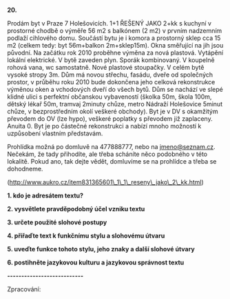**20.**

Prodám byt v Praze 7 Holešovicích. 1+1 ŘEŠENÝ JAKO 2+kk s kuchyní v prostorné chodbě o výměře 56 m2 s balkónem (2 m2) v prvním nadzemním podlaží cihlového domu. Součástí bytu je i komora a prostorný sklep cca 15 m2 (celkem tedy: byt 56m+balkon 2m+sklep15m). Okna směřující na jih jsou původní. Na začátku rok 2010 proběhne výměna za nová plastová. Vytápění lokální elektrické. V bytě zaveden plyn. Sporák kombinovaný. V koupelně rohová vana, wc samostatně. Nové plastové stoupačky. V celém bytě vysoké stropy 3m. Dům má novou střechu, fasádu, dveře od společných prostor, v průběhu roku 2010 bude dokončena jeho celková rekonstrukce výměnou oken a vchodových dveří do všech bytů. Dům se nachází ve slepé klidné ulici s perfektní občanskou vybaveností (školka 50m, škola 100m, dětský lékař 50m, tramvaj 2minuty chůze, metro Nádraží Holešovice 5minut chůze, v bezprostředním okolí veškeré obchody). Byt je v DV s okamžitým převodem do OV (lze hypo), veškeré poplatky s převodem již zaplaceny. Anuita 0. Byt je po částečné rekonstrukci a nabízí mnoho možností k uzpůsobení vlastním představám.

Prohlídka možná po domluvě na 477888777, nebo na jmeno@seznam.cz. Nečekám, že tady přihodíte, ale třeba scháníte něco podobného v této lokalitě. Pokud ano, tak dejte vědět, domluvíme se na prohlídce a třeba se dohodneme.

(http://www.aukro.cz/item831365601\_1\_1\_reseny\_jako\_2\_kk.html)

**1. kdo je adresátem textu?**

**2. vysvětlete pravděpodobný účel vzniku textu**

**3. určete použité slohové postupy**

**4. přiřaďte text k funkčnímu stylu a slohovému útvaru**

**5. uveďte funkce tohoto stylu, jeho znaky a další slohové útvary**

**6. postihněte jazykovou kulturu a jazykovou správnost textu**

**---------------------------**

Zpracování:
